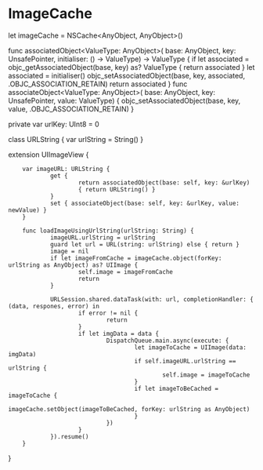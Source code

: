 # ImageCache

let imageCache = NSCache<AnyObject, AnyObject>()

func associatedObject<ValueType: AnyObject>( base: AnyObject, key: UnsafePointer<UInt8>, initialiser: () -> ValueType) -> ValueType {
                if let associated = objc_getAssociatedObject(base, key) as? ValueType { return associated }
                let associated = initialiser()
                objc_setAssociatedObject(base, key, associated, .OBJC_ASSOCIATION_RETAIN)
                return associated
}
func associateObject<ValueType: AnyObject>( base: AnyObject, key: UnsafePointer<UInt8>, value: ValueType) {
        objc_setAssociatedObject(base, key, value, .OBJC_ASSOCIATION_RETAIN)
}

private var urlKey: UInt8 = 0

class URLString {
        var urlString = String()
}

extension UIImageView {
        
        var imageURL: URLString {
                get {
                        return associatedObject(base: self, key: &urlKey)
                        { return URLString() }
                }
                set { associateObject(base: self, key: &urlKey, value: newValue) }
        }
        
        func loadImageUsingUrlString(urlString: String) {
                imageURL.urlString = urlString
                guard let url = URL(string: urlString) else { return }
                image = nil
                if let imageFromCache = imageCache.object(forKey: urlString as AnyObject) as? UIImage {
                        self.image = imageFromCache
                        return
                }
                
                URLSession.shared.dataTask(with: url, completionHandler: { (data, respones, error) in
                        if error != nil {
                                return
                        }
                        if let imgData = data {
                                DispatchQueue.main.async(execute: {
                                        let imageToCache = UIImage(data: imgData)
                                        if self.imageURL.urlString == urlString {
                                                self.image = imageToCache
                                        }
                                        if let imageToBeCached = imageToCache {
                                                imageCache.setObject(imageToBeCached, forKey: urlString as AnyObject)
                                        }
                                })
                        }
                }).resume()
        }
}
